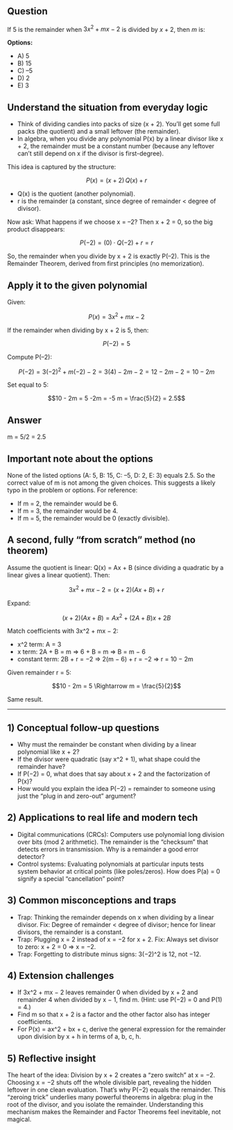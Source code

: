 ## Question

If 5 is the remainder when $3x^2 + mx - 2$ is divided by $x + 2$, then $m$ is:

**Options:**
- A) 5
- B) 15
- C) –5
- D) 2
- E) 3

## Understand the situation from everyday logic

- Think of dividing candies into packs of size (x + 2). You’ll get some full packs (the quotient) and a small leftover (the remainder).
- In algebra, when you divide any polynomial P(x) by a linear divisor like x + 2, the remainder must be a constant number (because any leftover can’t still depend on x if the divisor is first-degree).

This idea is captured by the structure:
```math
P(x) = (x + 2)\,Q(x) + r
```
- Q(x) is the quotient (another polynomial).
- r is the remainder (a constant, since degree of remainder < degree of divisor).

Now ask: What happens if we choose x = –2? Then x + 2 = 0, so the big product disappears:
```math
P(-2) = (0)\cdot Q(-2) + r = r
```
So, the remainder when you divide by x + 2 is exactly P(–2). This is the Remainder Theorem, derived from first principles (no memorization).

## Apply it to the given polynomial

Given:
```math
P(x) = 3x^2 + mx - 2
```
If the remainder when dividing by x + 2 is 5, then:
```math
P(-2) = 5
```
Compute P(–2):
```math
P(-2) = 3(-2)^2 + m(-2) - 2 = 3(4) - 2m - 2 = 12 - 2m - 2 = 10 - 2m
```
Set equal to 5:
```math
10 - 2m = 5
-2m = -5
m = \frac{5}{2} = 2.5
```

## Answer
m = 5/2 = 2.5

## Important note about the options
None of the listed options (A: 5, B: 15, C: –5, D: 2, E: 3) equals 2.5. So the correct value of m is not among the given choices. This suggests a likely typo in the problem or options. For reference:
- If m = 2, the remainder would be 6.
- If m = 3, the remainder would be 4.
- If m = 5, the remainder would be 0 (exactly divisible).

## A second, fully “from scratch” method (no theorem)
Assume the quotient is linear: Q(x) = Ax + B (since dividing a quadratic by a linear gives a linear quotient). Then:
```math
3x^2 + mx - 2 = (x + 2)(Ax + B) + r
```
Expand:
```math
(x + 2)(Ax + B) = Ax^2 + (2A + B)x + 2B
```
Match coefficients with 3x^2 + mx − 2:
- x^2 term: A = 3
- x term: 2A + B = m ⇒ 6 + B = m ⇒ B = m − 6
- constant term: 2B + r = −2 ⇒ 2(m − 6) + r = −2 ⇒ r = 10 − 2m

Given remainder r = 5:
```math
10 - 2m = 5 \Rightarrow m = \frac{5}{2}
```
Same result.

---

## 1) Conceptual follow-up questions
- Why must the remainder be constant when dividing by a linear polynomial like x + 2?
- If the divisor were quadratic (say x^2 + 1), what shape could the remainder have?
- If P(−2) = 0, what does that say about x + 2 and the factorization of P(x)?
- How would you explain the idea P(−2) = remainder to someone using just the “plug in and zero-out” argument?

## 2) Applications to real life and modern tech
- Digital communications (CRCs): Computers use polynomial long division over bits (mod 2 arithmetic). The remainder is the “checksum” that detects errors in transmission. Why is a remainder a good error detector?
- Control systems: Evaluating polynomials at particular inputs tests system behavior at critical points (like poles/zeros). How does P(a) = 0 signify a special “cancellation” point?

## 3) Common misconceptions and traps
- Trap: Thinking the remainder depends on x when dividing by a linear divisor. Fix: Degree of remainder < degree of divisor; hence for linear divisors, the remainder is a constant.
- Trap: Plugging x = 2 instead of x = −2 for x + 2. Fix: Always set divisor to zero: x + 2 = 0 ⇒ x = −2.
- Trap: Forgetting to distribute minus signs: 3(−2)^2 is 12, not −12.

## 4) Extension challenges
- If 3x^2 + mx − 2 leaves remainder 0 when divided by x + 2 and remainder 4 when divided by x − 1, find m. (Hint: use P(−2) = 0 and P(1) = 4.)
- Find m so that x + 2 is a factor and the other factor also has integer coefficients.
- For P(x) = ax^2 + bx + c, derive the general expression for the remainder upon division by x + h in terms of a, b, c, h.

## 5) Reflective insight
The heart of the idea: Division by x + 2 creates a “zero switch” at x = −2. Choosing x = −2 shuts off the whole divisible part, revealing the hidden leftover in one clean evaluation. That’s why P(−2) equals the remainder. This “zeroing trick” underlies many powerful theorems in algebra: plug in the root of the divisor, and you isolate the remainder. Understanding this mechanism makes the Remainder and Factor Theorems feel inevitable, not magical.
